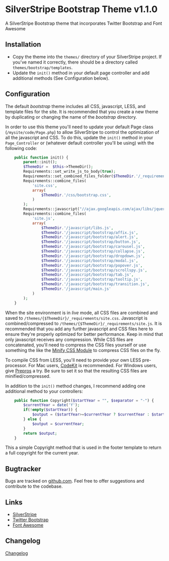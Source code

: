 # SilverStripe Bootstrap Theme v1.1.0

A SilverStripe Bootstrap theme that incorporates Twitter Bootstrap and Font Awesome

## Installation ##

 * Copy the theme into the `themes/` directory of your SilverStripe project.  If you've named it correctly, there should be a directory called `themes/bootstrap/templates`.
 * Update the `init()` method in your default page controller and add additional methods (See Configuration below).

## Configuration ##

The default *bootstrap* theme includes all CSS, javascript, LESS, and template files for the site. It is recommended that you create a new theme by duplicating or changing the name of the *bootstrap* directory.

In order to use this theme you'll need to update your default Page class (`/mysite/code/Page.php`) to allow SilverStripe to control the optimization of all the javascript and CSS. To do this, update the `init()` method in your `Page_Controller` or (whatever default controller you'll be using) with the following code:

```php
    public function init() {
        parent::init();
        $ThemeDir =  $this->ThemeDir();
        Requirements::set_write_js_to_body(true);
        Requirements::set_combined_files_folder($ThemeDir.'/_requirements');
        Requirements::combine_files(
            'site.css',
            array(
                $ThemeDir.'/css/bootstrap.css',
            )
        );
        Requirements::javascript("//ajax.googleapis.com/ajax/libs/jquery/1.10.2/jquery.min.js");
        Requirements::combine_files(
            'site.js',
            array(
                $ThemeDir.'/javascript/libs.js',
                $ThemeDir.'/javascript/bootstrap/affix.js',
                $ThemeDir.'/javascript/bootstrap/alert.js',
                $ThemeDir.'/javascript/bootstrap/button.js',
                $ThemeDir.'/javascript/bootstrap/carousel.js',
                $ThemeDir.'/javascript/bootstrap/collapse.js',
                $ThemeDir.'/javascript/bootstrap/dropdown.js',
                $ThemeDir.'/javascript/bootstrap/modal.js',
                $ThemeDir.'/javascript/bootstrap/popover.js',
                $ThemeDir.'/javascript/bootstrap/scrollspy.js',
                $ThemeDir.'/javascript/bootstrap/tab.js',
                $ThemeDir.'/javascript/bootstrap/tooltip.js',
                $ThemeDir.'/javascript/bootstrap/transition.js',
                $ThemeDir.'/javascript/main.js'
            )
        );
    }
```

When the site environment is in *live* mode, all CSS files are combined and saved to `/themes/{$ThemeDir}/_requirements/site.css`. Javascript is combined/compressed to `/themes/{$ThemeDir}/_requirements/site.js`. It is recommended that you add any further javascript and CSS files here to ensure they're properly optimized for better performance. Keep in mind that only javascript receives any compression. While CSS files are concatenated, you'll need to compress the CSS files yourself or use something the like the [Minify CSS Module](https://github.com/nathancox/silverstripe-minify) to compress CSS files on the fly.

To compile CSS from LESS, you'll need to provide your own LESS pre-processor. For Mac users, [CodeKit](http://incident57.com/codekit/) is recommended. For Windows users, give [Prepros](http://alphapixels.com/prepros/) a try. Be sure to set it so that the resulting CSS files are minified/compressed.

In addition to the `init()` method changes, I recommend adding one additional method to your controllers:

```php
    public function Copyright($startYear = "", $separator = "-") {
        $currentYear = date('Y');
        if(!empty($startYear)) {
            $output = ($startYear>=$currentYear ? $currentYear : $startYear.$separator.$currentYear);
        } else {
            $output = $currentYear;
        }
        return $output;
    }
```
This a simple Copyright method that is used in the footer template to return a full copyright for the current year.

## Bugtracker ##

Bugs are tracked on [github.com](https://github.com/jeffwhitfield/silverstripe-bootstrap-theme/issues). Feel free to offer suggestions and contribute to the codebase.

## Links ##

 * [SilverStripe](http://www.silverstripe.org)
 * [Twitter Bootstrap](http://getbootstrap.com/)
 * [Font Awesome](http://fortawesome.github.io/Font-Awesome/)

## Changelog ##

[Changelog](https://github.com/jeffwhitfield/silverstripe-bootstrap-theme/blob/master/changelog.md)
